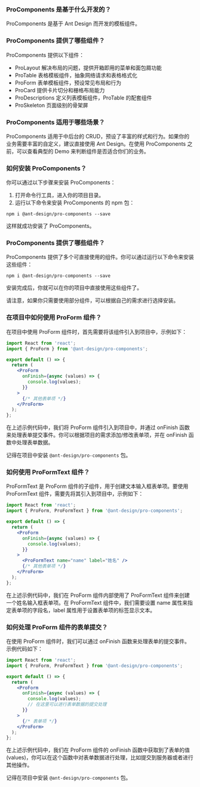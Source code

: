 ### ProComponents 是基于什么开发的？

ProComponents 是基于 Ant Design 而开发的模板组件。

### ProComponents 提供了哪些组件？

ProComponents 提供以下组件：

- ProLayout 解决布局的问题，提供开箱即用的菜单和面包屑功能
- ProTable 表格模板组件，抽象网络请求和表格格式化
- ProForm 表单模板组件，预设常见布局和行为
- ProCard 提供卡片切分和栅格布局能力
- ProDescriptions 定义列表模板组件，ProTable 的配套组件
- ProSkeleton 页面级别的骨架屏

### ProComponents 适用于哪些场景？

ProComponents 适用于中后台的 CRUD，预设了丰富的样式和行为。如果你的业务需要丰富的自定义，建议直接使用 Ant Design。在使用 ProComponents 之前，可以查看典型的 Demo 来判断组件是否适合你们的业务。

### 如何安装 ProComponents？

你可以通过以下步骤来安装 ProComponents：

1. 打开命令行工具，进入你的项目目录。
2. 运行以下命令来安装 ProComponents 的 npm 包：

```shell
npm i @ant-design/pro-components --save
```

这样就成功安装了 ProComponents。

### ProComponents 提供了哪些组件？

ProComponents 提供了多个可直接使用的组件。你可以通过运行以下命令来安装这些组件：

```shell
npm i @ant-design/pro-components --save
```

安装完成后，你就可以在你的项目中直接使用这些组件了。

请注意，如果你只需要使用部分组件，可以根据自己的需求进行选择安装。

### 在项目中如何使用 ProForm 组件？

在项目中使用 ProForm 组件时，首先需要将该组件引入到项目中，示例如下：

```jsx
import React from 'react';
import { ProForm } from '@ant-design/pro-components';

export default () => {
  return (
    <ProForm
      onFinish={async (values) => {
        console.log(values);
      }}
    >
      {/* 其他表单项 */}
    </ProForm>
  );
};
```

在上述示例代码中，我们将 ProForm 组件引入到项目中，并通过 onFinish 函数来处理表单提交事件。你可以根据项目的需求添加/修改表单项，并在 onFinish 函数中处理表单数据。

记得在项目中安装 `@ant-design/pro-components` 包。

### 如何使用 ProFormText 组件？

ProFormText 是 ProForm 组件的子组件，用于创建文本输入框表单项。要使用 ProFormText 组件，需要先将其引入到项目中，示例如下：

```jsx
import React from 'react';
import { ProForm, ProFormText } from '@ant-design/pro-components';

export default () => {
  return (
    <ProForm
      onFinish={async (values) => {
        console.log(values);
      }}
    >
      <ProFormText name="name" label="姓名" />
      {/* 其他表单项 */}
    </ProForm>
  );
};
```

在上述示例代码中，我们在 ProForm 组件内部使用了 ProFormText 组件来创建一个姓名输入框表单项。在 ProFormText 组件中，我们需要设置 name 属性来指定表单项的字段名，label 属性用于设置表单项的标签显示文本。

### 如何处理 ProForm 组件的表单提交？

在使用 ProForm 组件时，我们可以通过 onFinish 函数来处理表单的提交事件。示例代码如下：

```jsx
import React from 'react';
import { ProForm, ProFormText } from '@ant-design/pro-components';

export default () => {
  return (
    <ProForm
      onFinish={async (values) => {
        console.log(values);
        // 在这里可以进行表单数据的提交处理
      }}
    >
      {/* 表单项 */}
    </ProForm>
  );
};
```

在上述示例代码中，我们在 ProForm 组件的 onFinish 函数中获取到了表单的值(values)，你可以在这个函数中对表单数据进行处理，比如提交到服务器或者进行其他操作。

记得在项目中安装 `@ant-design/pro-components` 包。
